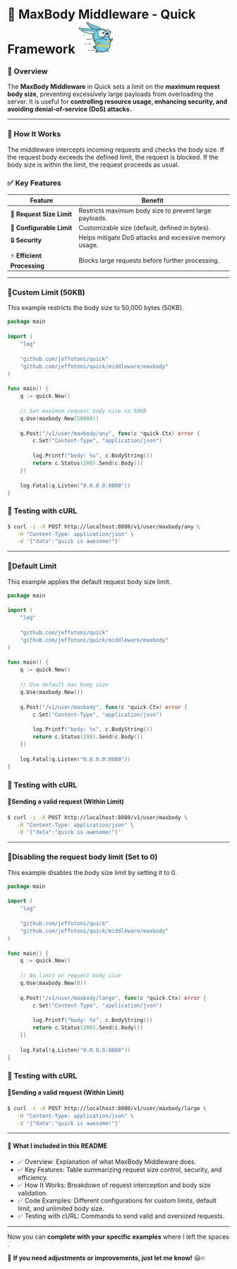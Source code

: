 # 📏 MaxBody Middleware - Quick Framework ![Quick Logo](/quick.png)

### 📌 Overview
The **MaxBody Middleware** in Quick sets a limit on the **maximum request body size**, preventing excessively large payloads from overloading the server.
It is useful for **controlling resource usage, enhancing security, and avoiding denial-of-service (DoS) attacks.**

---
### 🚀 How It Works
The middleware intercepts incoming requests and checks the body size.
If the request body exceeds the defined limit, the request is blocked.
If the body size is within the limit, the request proceeds as usual.


### ✅ Key Features  
| Feature                  | Benefit                                                 |
|--------------------------|---------------------------------------------------------|
| 📏 **Request Size Limit**   | Restricts maximum body size to prevent large payloads. |
| 🔄 **Configurable Limit**   | Customizable size (default, defined in bytes).         |
| 🔒 **Security**             | Helps mitigate DoS attacks and excessive memory usage. |
| ⚡ **Efficient Processing** | Blocks large requests before further processing.       |

---

### 🔹Custom Limit (50KB)

This example restricts the body size to 50,000 bytes (50KB).

```go
package main

import (
	"log"

	"github.com/jeffotoni/quick"
	"github.com/jeffotoni/quick/middleware/maxbody"
)

func main() {
	q := quick.New()

	// Set maximum request body size to 50KB
	q.Use(maxbody.New(50000))

	q.Post("/v1/user/maxbody/any", func(c *quick.Ctx) error {
		c.Set("Content-Type", "application/json")

		log.Printf("body: %s", c.BodyString())
		return c.Status(200).Send(c.Body())
	})

	log.Fatal(q.Listen("0.0.0.0:8080"))
}
```

### 📌 Testing with cURL
```bash
$ curl -i -X POST http://localhost:8080/v1/user/maxbody/any \
   -H "Content-Type: application/json" \
   -d '{"data":"quick is awesome!"}'
```
--- 
### 🔹Default Limit

This example applies the default request body size limit.

```go
package main

import (
	"log"

	"github.com/jeffotoni/quick"
	"github.com/jeffotoni/quick/middleware/maxbody"
)

func main() {
	q := quick.New()

	// Use default max body size
	q.Use(maxbody.New())

	q.Post("/v1/user/maxbody", func(c *quick.Ctx) error {
		c.Set("Content-Type", "application/json")

		log.Printf("body: %s", c.BodyString())
		return c.Status(200).Send(c.Body())
	})

	log.Fatal(q.Listen("0.0.0.0:8080"))
}

```
### 📌 Testing with cURL

#### 🔹Sending a valid request (Within Limit)
```bash
$ curl -i -X POST http://localhost:8080/v1/user/maxbody \
   -H "Content-Type: application/json" \
   -d '{"data":"quick is awesome!"}'
```
---

### 🔹Disabling the request body limit (Set to 0)

This example disables the body size limit by setting it to 0.

```go
package main

import (
	"log"

	"github.com/jeffotoni/quick"
	"github.com/jeffotoni/quick/middleware/maxbody"
)

func main() {
	q := quick.New()

	// No limit on request body size
	q.Use(maxbody.New(0))

	q.Post("/v1/user/maxbody/large", func(c *quick.Ctx) error {
		c.Set("Content-Type", "application/json")

		log.Printf("body: %s", c.BodyString())
		return c.Status(200).Send(c.Body())
	})

	log.Fatal(q.Listen("0.0.0.0:8080"))
}

```
### 📌 Testing with cURL

#### 🔹Sending a valid request (Within Limit)
```bash
$ curl -i -X POST http://localhost:8080/v1/user/maxbody/large \
   -H "Content-Type: application/json" \
   -d '{"data":"quick is awesome!"}'
```
---
#### 📌 What I included in this README
- ✅ Overview: Explanation of what MaxBody Middleware does.
- ✅ Key Features: Table summarizing request size control, security, and efficiency.
- ✅ How It Works: Breakdown of request interception and body size validation.
- ✅ Code Examples: Different configurations for custom limits, default limit, and unlimited body size.
- ✅ Testing with cURL: Commands to send valid and oversized requests.

---

Now you can **complete with your specific examples** where I left the spaces 
.

🚀 **If you need adjustments or improvements, just let me know!** 😃🔥
